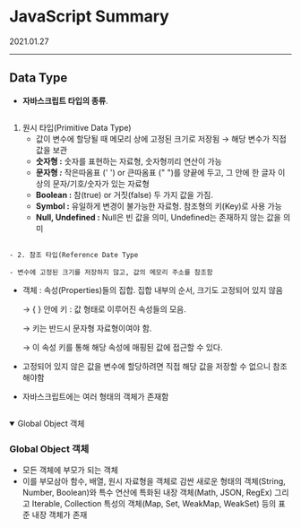 # JavaScript Summary
2021.01.27

---------------------------------------
## Data Type
- **자바스크립트 타입의 종류**.
  ```
1. 원시 타입(Primitive Data Type)
    - 값이 변수에 할당될 때 메모리 상에 고정된 크기로 저장됨 → 해당 변수가 직접 값을 보관
    - **숫자형 :** 숫자를 표현하는 자료형, 숫자형끼리 연산이 가능
    - **문자형 *:*** 작은따옴표 (' ') or 큰따옴표 (" ")를 양끝에 두고, 그 안에 한 글자 이상의 문자/기호/숫자가 있는 자료형
    - **Boolean :** 참(true) or 거짓(false) 두 가지 값을 가짐.
    - **Symbol :** 유일하게 변경이 불가능한 자료형. 참조형의 키(Key)로 사용 가능
    - **Null, Undefined :** Null은 빈 값을 의미, Undefined는 존재하지 않는 값을 의미
  ```

- 2. 참조 타입(Reference Date Type
  ```
    - 변수에 고정된 크기를 저장하지 않고, 값의 메모리 주소를 참조함
- 객체 : 속성(Properties)들의 집합. 집합 내부의 순서, 크기도 고정되어 있지 않음

    → { } 안에 키 : 값 형태로 이루어진 속성들의 모음.

    → 키는 반드시 문자형 자료형이여야 함.

    → 이 속성 키를 통해 해당 속성에 매핑된 값에 접근할 수 있다.

- 고정되어 있지 않은 값을 변수에 할당하려면 직접 해당 값을 저장할 수 없으니 참조해야함
- 자바스크립트에는 여러 형태의 객체가 존재함
  ```

<details open>
<summary>Global Object 객체</summary>
<div markdown="1">

### Global Object 객체 
- 모든 객체에 부모가 되는 객체
- 이를 부모삼아 함수, 배열, 원시 자료형을 객체로 감싼 새로운 형태의 객체(String, Number, Boolean)와 특수 연산에 특화된 내장 객체(Math, JSON, RegEx) 그리고 Iterable, Collection 특성의 객체(Map, Set, WeakMap, WeakSet) 등의 표준 내장 객체가 존재

</div>
</details>
